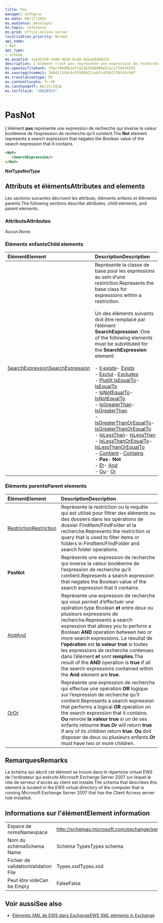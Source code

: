 ```yaml
---
title: Pas
manager: sethgros
ms.date: 09/17/2015
ms.audience: Developer
ms.topic: reference
ms.prod: office-online-server
localization_priority: Normal
api_name:
- Not
api_type:
- schema
ms.assetid: 1aa16318-7e90-4b19-bce8-dd1a20a66223
description: L’élément n’est pas représente une expression de recherche qui inverse la valeur booléenne de l’expression de recherche qu’il contient.
ms.openlocfilehash: f5bc709d8b1e77a13b3598905651ac1750436f03
ms.sourcegitcommit: 34041125dc8c5f993b21cebfc4f8b72f0fd2cb6f
ms.translationtype: MT
ms.contentlocale: fr-FR
ms.lasthandoff: 06/25/2018
ms.locfileid: "19828553"
---
```

# <a name="not"></a><span data-ttu-id="58193-103">Pas</span><span class="sxs-lookup"><span data-stu-id="58193-103">Not</span></span>

<span data-ttu-id="58193-104">L’élément **pas** représente une expression de recherche qui inverse la valeur booléenne de l’expression de recherche qu’il contient.</span><span class="sxs-lookup"><span data-stu-id="58193-104">The **Not** element represents a search expression that negates the Boolean value of the search expression that it contains.</span></span> 
  
```xml
<Not>
   <SearchExpression/>
</Not>
```

 <span data-ttu-id="58193-105">**NotType**</span><span class="sxs-lookup"><span data-stu-id="58193-105">**NotType**</span></span>
## <a name="attributes-and-elements"></a><span data-ttu-id="58193-106">Attributs et éléments</span><span class="sxs-lookup"><span data-stu-id="58193-106">Attributes and elements</span></span>

<span data-ttu-id="58193-107">Les sections suivantes décrivent les attributs, éléments enfants et éléments parents.</span><span class="sxs-lookup"><span data-stu-id="58193-107">The following sections describe attributes, child elements, and parent elements.</span></span>
  
### <a name="attributes"></a><span data-ttu-id="58193-108">Attributs</span><span class="sxs-lookup"><span data-stu-id="58193-108">Attributes</span></span>

<span data-ttu-id="58193-109">Aucun.</span><span class="sxs-lookup"><span data-stu-id="58193-109">None.</span></span>
  
### <a name="child-elements"></a><span data-ttu-id="58193-110">Éléments enfants</span><span class="sxs-lookup"><span data-stu-id="58193-110">Child elements</span></span>

|<span data-ttu-id="58193-111">**Élément**</span><span class="sxs-lookup"><span data-stu-id="58193-111">**Element**</span></span>|<span data-ttu-id="58193-112">**Description**</span><span class="sxs-lookup"><span data-stu-id="58193-112">**Description**</span></span>|
|:-----|:-----|
|[<span data-ttu-id="58193-113">SearchExpression</span><span class="sxs-lookup"><span data-stu-id="58193-113">SearchExpression</span></span>](searchexpression.md) <br/> | <span data-ttu-id="58193-114">Représente la classe de base pour les expressions au sein d’une restriction.</span><span class="sxs-lookup"><span data-stu-id="58193-114">Represents the base class for expressions within a restriction.</span></span> <br/><br/><span data-ttu-id="58193-115">Un des éléments suivants doit être remplacé par l’élément **SearchExpression** :</span><span class="sxs-lookup"><span data-stu-id="58193-115">One of the following elements must be substituted for the **SearchExpression** element:</span></span> <br/> <br/><span data-ttu-id="58193-116">- [Il existe](exists.md)</span><span class="sxs-lookup"><span data-stu-id="58193-116">- [Exists](exists.md)</span></span> <br/><span data-ttu-id="58193-117">- [Exclut](excludes.md)</span><span class="sxs-lookup"><span data-stu-id="58193-117">- [Excludes](excludes.md)</span></span> <br/><span data-ttu-id="58193-118">- [Plutôt IsEqualTo](isequalto.md)</span><span class="sxs-lookup"><span data-stu-id="58193-118">- [IsEqualTo](isequalto.md)</span></span> <br/><span data-ttu-id="58193-119">- [IsNotEqualTo](isnotequalto.md)</span><span class="sxs-lookup"><span data-stu-id="58193-119">- [IsNotEqualTo](isnotequalto.md)</span></span> <br/><span data-ttu-id="58193-120">- [IsGreaterThan](isgreaterthan.md)</span><span class="sxs-lookup"><span data-stu-id="58193-120">- [IsGreaterThan](isgreaterthan.md)</span></span> <br/><span data-ttu-id="58193-121">- [IsGreaterThanOrEqualTo](isgreaterthanorequalto.md)</span><span class="sxs-lookup"><span data-stu-id="58193-121">- [IsGreaterThanOrEqualTo](isgreaterthanorequalto.md)</span></span> <br/><span data-ttu-id="58193-122">- [IsLessThan](islessthan.md)</span><span class="sxs-lookup"><span data-stu-id="58193-122">- [IsLessThan](islessthan.md)</span></span> <br/><span data-ttu-id="58193-123">- [IsLessThanOrEqualTo](islessthanorequalto.md)</span><span class="sxs-lookup"><span data-stu-id="58193-123">- [IsLessThanOrEqualTo](islessthanorequalto.md)</span></span> <br/><span data-ttu-id="58193-124">- [Contient](contains.md)</span><span class="sxs-lookup"><span data-stu-id="58193-124">- [Contains](contains.md)</span></span> <br/><span data-ttu-id="58193-125">- **Pas**</span><span class="sxs-lookup"><span data-stu-id="58193-125">- **Not**</span></span> <br/><span data-ttu-id="58193-126">- [Et](and.md)</span><span class="sxs-lookup"><span data-stu-id="58193-126">- [And](and.md)</span></span> <br/><span data-ttu-id="58193-127">- [Ou](or.md)</span><span class="sxs-lookup"><span data-stu-id="58193-127">- [Or](or.md)</span></span> <br/> |
   
### <a name="parent-elements"></a><span data-ttu-id="58193-128">Éléments parents</span><span class="sxs-lookup"><span data-stu-id="58193-128">Parent elements</span></span>

|<span data-ttu-id="58193-129">**Élément**</span><span class="sxs-lookup"><span data-stu-id="58193-129">**Element**</span></span>|<span data-ttu-id="58193-130">**Description**</span><span class="sxs-lookup"><span data-stu-id="58193-130">**Description**</span></span>|
|:-----|:-----|
|[<span data-ttu-id="58193-131">Restriction</span><span class="sxs-lookup"><span data-stu-id="58193-131">Restriction</span></span>](restriction.md) <br/> |<span data-ttu-id="58193-132">Représente la restriction ou la requête qui est utilisé pour filtrer des éléments ou des dossiers dans les opérations de dossier FindItem/FindFolder et la recherche.</span><span class="sxs-lookup"><span data-stu-id="58193-132">Represents the restriction or query that is used to filter items or folders in FindItem/FindFolder and search folder operations.</span></span>  <br/> |
|<span data-ttu-id="58193-133">**Pas**</span><span class="sxs-lookup"><span data-stu-id="58193-133">**Not**</span></span> <br/> |<span data-ttu-id="58193-134">Représente une expression de recherche qui inverse la valeur booléenne de l’expression de recherche qu’il contient.</span><span class="sxs-lookup"><span data-stu-id="58193-134">Represents a search expression that negates the Boolean value of the search expression that it contains.</span></span>  <br/> |
|[<span data-ttu-id="58193-135">And</span><span class="sxs-lookup"><span data-stu-id="58193-135">And</span></span>](and.md) <br/> |<span data-ttu-id="58193-136">Représente une expression de recherche qui vous permet d’effectuer une opération type Boolean **et** entre deux ou plusieurs expressions de recherche.</span><span class="sxs-lookup"><span data-stu-id="58193-136">Represents a search expression that allows you to perform a Boolean **AND** operation between two or more search expressions.</span></span> <span data-ttu-id="58193-137">Le résultat de **l’opération** est **la valeur true** si toutes les expressions de recherche contenues dans l’élément **et** sont **remplies**.</span><span class="sxs-lookup"><span data-stu-id="58193-137">The result of the **AND** operation is **true** if all the search expressions contained within the **And** element are **true**.</span></span>  <br/> |
|[<span data-ttu-id="58193-138">Or</span><span class="sxs-lookup"><span data-stu-id="58193-138">Or</span></span>](or.md) <br/> |<span data-ttu-id="58193-139">Représente une expression de recherche qui effectue une opération **OR** logique sur l’expression de recherche qu’il contient.</span><span class="sxs-lookup"><span data-stu-id="58193-139">Represents a search expression that performs a logical **OR** operation on the search expression that it contains.</span></span> <span data-ttu-id="58193-140">**Ou** renvoie **la valeur true** si un de ses enfants retourne **true**.</span><span class="sxs-lookup"><span data-stu-id="58193-140">**Or** will return **true** if any of its children return **true**.</span></span> <span data-ttu-id="58193-141">**Ou** doit disposer de deux ou plusieurs enfants.</span><span class="sxs-lookup"><span data-stu-id="58193-141">**Or** must have two or more children.</span></span>  <br/> |
   
## <a name="remarks"></a><span data-ttu-id="58193-142">Remarques</span><span class="sxs-lookup"><span data-stu-id="58193-142">Remarks</span></span>

<span data-ttu-id="58193-143">Le schéma qui décrit cet élément se trouve dans le répertoire virtuel EWS de l'ordinateur qui exécute Microsoft Exchange Server 2007 sur lequel le rôle de serveur d'accès au client est installé.</span><span class="sxs-lookup"><span data-stu-id="58193-143">The schema that describes this element is located in the EWS virtual directory of the computer that is running Microsoft Exchange Server 2007 that has the Client Access server role installed.</span></span>
  
## <a name="element-information"></a><span data-ttu-id="58193-144">Informations sur l'élément</span><span class="sxs-lookup"><span data-stu-id="58193-144">Element information</span></span>

|||
|:-----|:-----|
|<span data-ttu-id="58193-145">Espace de noms</span><span class="sxs-lookup"><span data-stu-id="58193-145">Namespace</span></span>  <br/> |http://schemas.microsoft.com/exchange/services/2006/types  <br/> |
|<span data-ttu-id="58193-146">Nom du schéma</span><span class="sxs-lookup"><span data-stu-id="58193-146">Schema Name</span></span>  <br/> |<span data-ttu-id="58193-147">Schéma Types</span><span class="sxs-lookup"><span data-stu-id="58193-147">Types schema</span></span>  <br/> |
|<span data-ttu-id="58193-148">Fichier de validation</span><span class="sxs-lookup"><span data-stu-id="58193-148">Validation File</span></span>  <br/> |<span data-ttu-id="58193-149">Types.xsd</span><span class="sxs-lookup"><span data-stu-id="58193-149">Types.xsd</span></span>  <br/> |
|<span data-ttu-id="58193-150">Peut être vide</span><span class="sxs-lookup"><span data-stu-id="58193-150">Can be Empty</span></span>  <br/> |<span data-ttu-id="58193-151">False</span><span class="sxs-lookup"><span data-stu-id="58193-151">False</span></span>  <br/> |
   
## <a name="see-also"></a><span data-ttu-id="58193-152">Voir aussi</span><span class="sxs-lookup"><span data-stu-id="58193-152">See also</span></span>

- [<span data-ttu-id="58193-153">Éléments XML de EWS dans Exchange</span><span class="sxs-lookup"><span data-stu-id="58193-153">EWS XML elements in Exchange</span></span>](ews-xml-elements-in-exchange.md)

